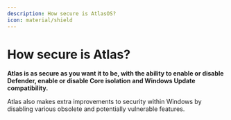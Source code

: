 ```yaml
---
description: How secure is AtlasOS?
icon: material/shield
---
```


# How secure is Atlas?

**Atlas is as secure as you want it to be, with the ability to enable or disable Defender, enable or disable Core isolation and Windows Update compatibility.**

Atlas also makes extra improvements to security within Windows by disabling various obsolete and potentially vulnerable features.
